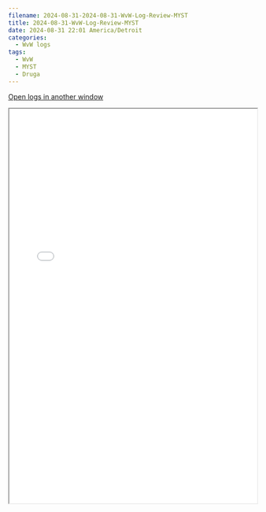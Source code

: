 ```yaml
---
filename: 2024-08-31-2024-08-31-WvW-Log-Review-MYST
title: 2024-08-31-WvW-Log-Review-MYST
date: 2024-08-31 22:01 America/Detroit
categories:
  - WvW logs
tags:
  - WvW
  - MYST
  - Druga
---
```

 <a href="/assets/wvwlogs/reports20240831_MYST.html#202408312159-WvW-Log-Review" target="_blank">Open logs in another window</a>

<iframe src="/assets/wvwlogs/reports20240831_MYST.html#202408312159-WvW-Log-Review" width="100%" height="800" style="display:block; margin: 0 auto;"> </iframe>